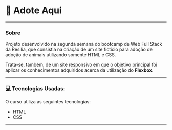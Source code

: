 #  🐶 Adote Aqui

--- 
### Sobre 

Projeto desenvolvido na segunda semana do bootcamp de Web Full Stack da Resilia, que consistia na criação de um site fictício para adoção de adoção de animais utilizando somente HTML e CSS.

Trata-se, também, de um site responsivo em que o objetivo principal foi aplicar os conhecimentos adquiridos acerca da utilização do **Flexbox**.

---

### 💻 Tecnologias Usadas:

O curso utiliza as seguintes tecnologias:

- HTML
- CSS
---
